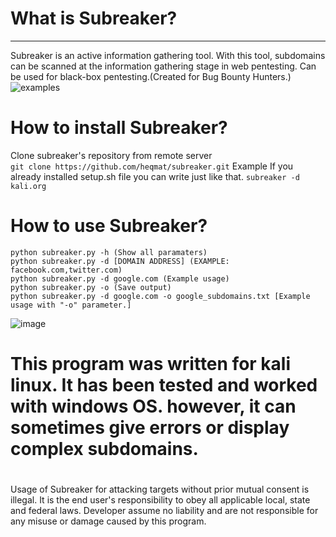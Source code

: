 # What is Subreaker?
 ------------------------------------------------------------
Subreaker is an active information gathering tool. With this tool, subdomains can be scanned at the information gathering stage in web pentesting. Can be used for black-box pentesting.(Created for Bug Bounty Hunters.)
![examples](https://user-images.githubusercontent.com/64712867/83596341-14f76f80-a56d-11ea-9f30-9f74cbe7dc8c.png)
# How to install Subreaker?
Clone subreaker's repository from remote server <br>
`git clone https://github.com/heqmat/subreaker.git` Example
If you already installed setup.sh file you can write just like that.
`subreaker -d kali.org  `
# How to use Subreaker?
```
python subreaker.py -h (Show all paramaters)
python subreaker.py -d [DOMAIN ADDRESS] (EXAMPLE: facebook.com,twitter.com)
python subreaker.py -d google.com (Example usage)
python subreaker.py -o (Save output)
python subreaker.py -d google.com -o google_subdomains.txt [Example usage with "-o" parameter.]
```
![image](https://user-images.githubusercontent.com/64712867/83640432-c79ef080-a5b4-11ea-9c79-056c2cf6231e.png)

# This program was written for kali linux. It has been tested and worked with windows OS. however, it can sometimes give errors or display complex subdomains.

# 

Usage of Subreaker for attacking targets without prior mutual consent is illegal. 
It is the end user's responsibility to obey all applicable local, state and federal laws. 
Developer assume no liability and are not responsible for any misuse or damage caused by this program.
